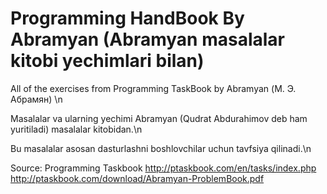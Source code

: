 # Programming HandBook By Abramyan (Abramyan masalalar kitobi yechimlari bilan)

All of the exercises from Programming TaskBook by Abramyan (М. Э. Абрамян) \n

Masalalar va ularning yechimi Abramyan (Qudrat Abdurahimov deb ham yuritiladi) masalalar kitobidan.\n

Bu masalalar asosan dasturlashni boshlovchilar uchun tavfsiya qilinadi.\n

Source: 
Programming Taskbook
http://ptaskbook.com/en/tasks/index.php
http://ptaskbook.com/download/Abramyan-ProblemBook.pdf
